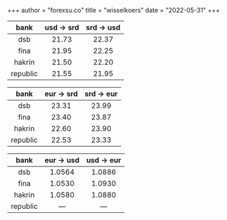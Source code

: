+++
author = "forexsu.co"
title = "wisselkoers"
date = "2022-05-31"
+++

bank|usd → srd|srd → usd
:-----:|:-----:|:-----:
dsb  |21.73|22.37
fina  |21.95|22.25
hakrin  |21.50|22.20
republic  |21.55|21.95

bank|eur → srd|srd → eur
:-----:|:-----:|:-----:
dsb  |23.31|23.99
fina  |23.40|23.87
hakrin  |22.60|23.90
republic  |22.53|23.33

bank|eur → usd|usd → eur
:-----:|:-----:|:-----:
dsb  |1.0564|1.0886
fina  |1.0530|1.0930
hakrin  |1.0580|1.0880
republic  |—|—
